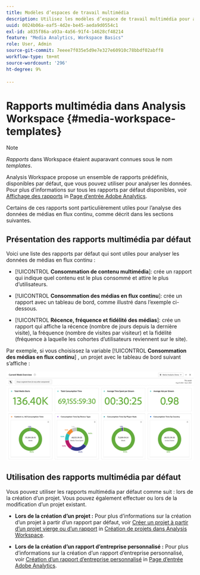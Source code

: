 ```yaml
---
title: Modèles d’espaces de travail multimédia
description: Utilisez les modèles d’espace de travail multimédia pour analyser vos données de suivi. Choisissez des modèles standard pour Acquisition ou Streaming Media, ou créez vos propres modèles personnalisés.
uuid: 0024b06a-eaf5-4d2e-be45-aeda9d0554c1
exl-id: a835f86a-a93a-4a56-91f4-14628cf48214
feature: "Media Analytics, Workspace Basics"
role: User, Admin
source-git-commit: 7eeee7f035e5d9e7e327e60910c78bbdf02abff8
workflow-type: tm+mt
source-wordcount: '296'
ht-degree: 9%

---
```


# Rapports multimédia dans Analysis Workspace {#media-workspace-templates}

>[!NOTE]
>
>*Rapports* dans Workspace étaient auparavant connues sous le nom *templates*.

Analysis Workspace propose un ensemble de rapports prédéfinis, disponibles par défaut, que vous pouvez utiliser pour analyser les données. Pour plus d’informations sur tous les rapports par défaut disponibles, voir [Affichage des rapports](https://experienceleague.adobe.com/docs/analytics/analyze/landing.html?lang=en#menus) in [Page d’entrée Adobe Analytics](https://experienceleague.adobe.com/docs/analytics/analyze/landing.html?lang=fr).

Certains de ces rapports sont particulièrement utiles pour l’analyse des données de médias en flux continu, comme décrit dans les sections suivantes.

## Présentation des rapports multimédia par défaut

Voici une liste des rapports par défaut qui sont utiles pour analyser les données de médias en flux continu :

* [!UICONTROL **Consommation de contenu multimédia**]: crée un rapport qui indique quel contenu est le plus consommé et attire le plus d’utilisateurs.

* [!UICONTROL **Consommation des médias en flux continu**]: crée un rapport avec un tableau de bord, comme illustré dans l’exemple ci-dessous.

* [!UICONTROL **Récence, fréquence et fidélité des médias**]: crée un rapport qui affiche la récence (nombre de jours depuis la dernière visite), la fréquence (nombre de visites par visiteur) et la fidélité (fréquence à laquelle les cohortes d’utilisateurs reviennent sur le site).

Par exemple, si vous choisissez la variable  [!UICONTROL **Consommation des médias en flux continu**] , un projet avec le tableau de bord suivant s’affiche :

![](/help/reporting/assets/aa-workspace.png)

## Utilisation des rapports multimédia par défaut

Vous pouvez utiliser les rapports multimédia par défaut comme suit : lors de la création d’un projet. Vous pouvez également effectuer ou lors de la modification d’un projet existant.

* **Lors de la création d’un projet :** Pour plus d’informations sur la création d’un projet à partir d’un rapport par défaut, voir [Créer un projet à partir d’un projet vierge ou d’un rapport](https://experienceleague.adobe.com/docs/analytics/analyze/analysis-workspace/build-workspace-project/create-projects.html?lang=en#create-a-project-from-a-blank-project-or-a-report) in [Création de projets dans Analysis Workspace](https://experienceleague.adobe.com/docs/analytics/analyze/analysis-workspace/build-workspace-project/create-projects.html?lang=en#create-a-project-from-a-blank-project-or-a-report).

* **Lors de la création d’un rapport d’entreprise personnalisé :** Pour plus d’informations sur la création d’un rapport d’entreprise personnalisé, voir [Création d’un rapport d’entreprise personnalisé](https://experienceleague.adobe.com/docs/analytics/analyze/landing.html?lang=en#company-report) in [Page d’entrée Adobe Analytics](https://experienceleague.adobe.com/docs/analytics/analyze/landing.html?lang=fr).
